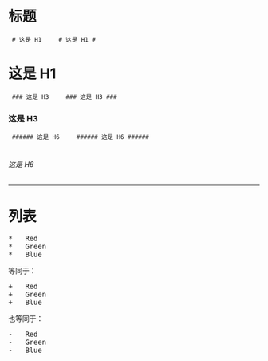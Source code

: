 # 标题

<code> # 这是 H1 </code>    
<code> # 这是 H1 #</code>    
# 这是 H1 

<code> ### 这是 H3 </code>    
<code> ### 这是 H3 ### </code>    
### 这是 H3

<code> ###### 这是 H6 </code>    
<code> ###### 这是 H6 ###### </code>    
###### 这是 H6

----------------------------------------

# 列表
<pre>*   Red
*   Green
*   Blue</pre>

等同于：

<pre>+   Red
+   Green
+   Blue</pre>

也等同于：

<pre>-   Red
-   Green
-   Blue</pre>

